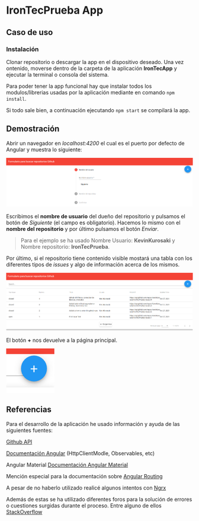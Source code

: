 # IronTecPrueba App

## Caso de uso

### Instalación

Clonar repositorio o descargar la app en el dispositivo deseado. Una vez ontenido, moverse dentro de la carpeta de la aplicación **IronTecApp** y ejecutar la terminal o consola del sistema.

Para poder tener la app funcional hay que instalar todos los modulos/librerias usadas por la aplicación mediante en comando `npm install`.

Si todo sale bien, a continuación ejecutando `npm start` se compilará la app.

## Demostración

Abrir un navegador en *localhost:4200* el cual es el puerto por defecto de Angular y muestra lo siguiente:

![Front Page](/imgs/Front1.PNG "Front Page")

Escribimos el **nombre de usuario** del dueño del repositorio y pulsamos el botón de *Siguiente* (el campo es obligatorio). Hacemos lo mismo con el **nombre del repositorio** y por último pulsamos el botón *Enviar*.

> Para el ejemplo se ha usado Nombre Usuario: **KevinKurosaki** y Nombre repositorio: **IronTecPrueba**.

Por último, si el repositorio tiene contenido visible mostará una tabla con los diferentes tipos de *issues* y algo de información acerca de los mismos.

![Front Page 2](/imgs/Front2.PNG "Front Page 2")

El botón **+** nos devuelve a la página principal.

![Mas](/imgs/Mas.PNG "Mas")

## Referencias

 Para el desarrollo de la aplicación he usado información y ayuda de las siguientes fuentes:

 [Github API](https://docs.github.com/es/rest/reference/repos)

 [Documentación Angular](https://angular.io/api/common/http/HttpClientModule) (HttpClientModle, Observables, etc)

 Angular Material [Documentación Angular Material](https://material.angular.io/components/button/overview)

 Mención especial para la documentación sobre [Angular Routing](https://angular.io/guide/router)

 A pesar de no haberlo utilizado realicé algunos intentos con [Ngrx](https://academia-binaria.com/el-patron-redux-con-ngrx-en-angular/)

 Además de estas se ha utilizado diferentes foros para la solución de errores o cuestiones surgidas durante el proceso. Entre alguno de ellos [StackOverflow](https://stackoverflow.com/questions/tagged/angular)